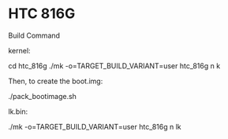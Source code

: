 HTC 816G
===============

Build Command

kernel:

cd htc_816g
./mk -o=TARGET_BUILD_VARIANT=user htc_816g n k

Then, to create the boot.img:

./pack_bootimage.sh


lk.bin:

./mk -o=TARGET_BUILD_VARIANT=user htc_816g n lk
